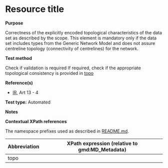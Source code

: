 
# Resource title

**Purpose**	

Correctness of the explicitly encoded topological characteristics of the data set as described by the scope.
This element is mandatory only if the data set includes types from the Generic Network Model and does not assure centreline topology (connectivity of centrelines) for the network.

**Test method**	

Check if validation is required
If required, check if the appropriate topological consistency is provided in [topo](#topo)

**Reference(s)**	 

* [IR](./README.md#IR), Art 13 - 4

**Test type:** Automated

**Notes**

**Contextual XPath references**

The namespace prefixes used as described in [README.md](./README.md#namespaces).

Abbreviation                                   |  XPath expression (relative to gmd:MD_Metadata)
-----------------------------------------------| -------------------------------------------------------------------------
topo <a name="topo"></a>   |
